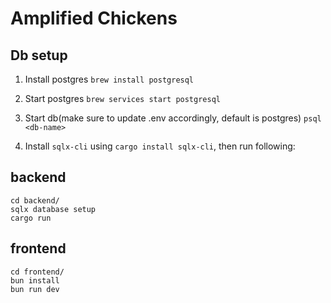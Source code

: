 # Amplified Chickens

## Db setup
1. Install postgres
``brew install postgresql``

2. Start postgres
``brew services start postgresql``

3. Start db(make sure to update .env accordingly, default is postgres)
``psql <db-name>``

4. Install `sqlx-cli` using `cargo install sqlx-cli`, then run following:

## backend

```
cd backend/
sqlx database setup
cargo run
```

## frontend

```
cd frontend/
bun install
bun run dev
```

